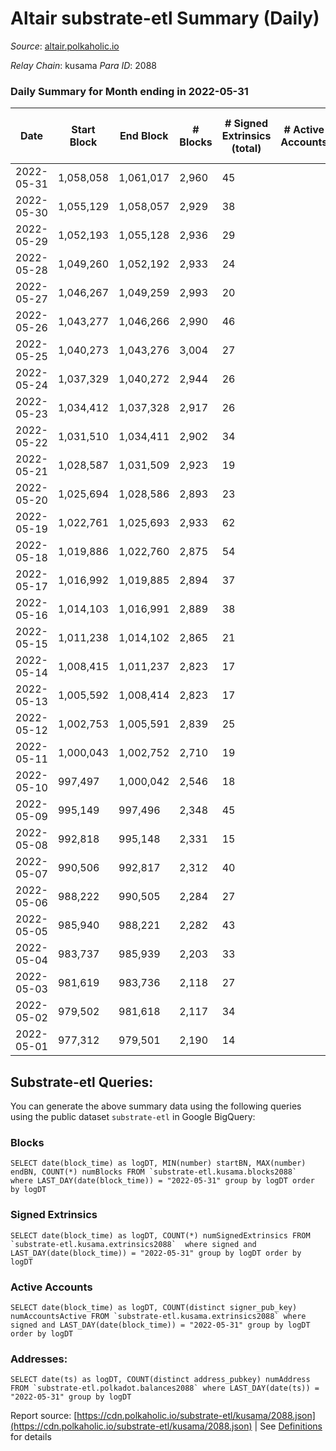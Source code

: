 # Altair substrate-etl Summary (Daily)

_Source_: [altair.polkaholic.io](https://altair.polkaholic.io)

*Relay Chain*: kusama
*Para ID*: 2088



### Daily Summary for Month ending in 2022-05-31


| Date | Start Block | End Block | # Blocks | # Signed Extrinsics (total) | # Active Accounts | # Passive | # New | # Addresses with Balances | # Events | # Transfers | # XCM Transfers In | # XCM Transfers Out |
| ---- | ----------- | --------- | -------- | --------------------------- | ----------------- | --------- | ----- | ------------------------- | -------- | ----------- | ------------------ | ------------------- |
| 2022-05-31 | 1,058,058 | 1,061,017 | 2,960  | 45 |  |  |  | 22,136 | 6,113 | 15 ($1,326.49) |   |   |
| 2022-05-30 | 1,055,129 | 1,058,057 | 2,929  | 38 |  |  |  | 22,133 | 6,041 | 13 ($2,989.35) | 2 ($0.003) | 3 ($0.05) |
| 2022-05-29 | 1,052,193 | 1,055,128 | 2,936  | 29 |  |  |  | 22,130 | 6,003 | 13 ($2,861.70) |   |   |
| 2022-05-28 | 1,049,260 | 1,052,192 | 2,933  | 24 |  |  |  | 22,126 | 5,970 | 8 ($194.61) |   |   |
| 2022-05-27 | 1,046,267 | 1,049,259 | 2,993  | 20 |  |  |  | 22,123 | 6,075 | 8 ($284.52) |   |   |
| 2022-05-26 | 1,043,277 | 1,046,266 | 2,990  | 46 |  |  |  | 22,121 | 6,202 | 24 ($3,087.48) |   |   |
| 2022-05-25 | 1,040,273 | 1,043,276 | 3,004  | 27 |  |  |  | 22,119 | 6,127 | 7 ($1,028.53) |   |   |
| 2022-05-24 | 1,037,329 | 1,040,272 | 2,944  | 26 |  |  |  | 22,118 | 6,019 | 10 ($1,144.41) | 2 ($0.02) | 2 ($0.02) |
| 2022-05-23 | 1,034,412 | 1,037,328 | 2,917  | 26 |  |  |  | 22,114 | 5,968 | 9 ($3,248.27) |   | 3  |
| 2022-05-22 | 1,031,510 | 1,034,411 | 2,902  | 34 |  |  |  | 22,109 | 5,955 | 10 ($92.59) |   |   |
| 2022-05-21 | 1,028,587 | 1,031,509 | 2,923  | 19 |  |  |  | 22,107 | 5,934 | 10 ($181.85) |   |   |
| 2022-05-20 | 1,025,694 | 1,028,586 | 2,893  | 23 |  |  |  | 22,104 | 5,907 | 13 ($2,659.44) |   |   |
| 2022-05-19 | 1,022,761 | 1,025,693 | 2,933  | 62 |  |  |  | 22,101 | 6,155 | 7 ($29.43) |   |   |
| 2022-05-18 | 1,019,886 | 1,022,760 | 2,875  | 54 |  |  |  | 22,100 | 5,998 | 14 ($18,660.15) |   |   |
| 2022-05-17 | 1,016,992 | 1,019,885 | 2,894  | 37 |  |  |  | 22,095 | 6,003 | 10 ($857.98) |   |   |
| 2022-05-16 | 1,014,103 | 1,016,991 | 2,889  | 38 |  |  |  | 22,089 | 6,004 | 12 ($2,495.45) |   |   |
| 2022-05-15 | 1,011,238 | 1,014,102 | 2,865  | 21 |  |  |  | 22,083 | 5,842 | 8 ($116.64) |   |   |
| 2022-05-14 | 1,008,415 | 1,011,237 | 2,823  | 17 |  |  |  | 22,080 | 5,729 | 7 ($539.60) |   |   |
| 2022-05-13 | 1,005,592 | 1,008,414 | 2,823  | 17 |  |  |  | 22,077 | 5,728 | 9 ($130.15) |   |   |
| 2022-05-12 | 1,002,753 | 1,005,591 | 2,839  | 25 |  |  |  | 22,077 | 5,812 | 18 ($280.10) |   |   |
| 2022-05-11 | 1,000,043 | 1,002,752 | 2,710  | 19 |  |  |  | 22,072 | 5,508 | 10 ($121.18) |   |   |
| 2022-05-10 | 997,497 | 1,000,042 | 2,546  | 18 |  |  |  | 22,070 | 5,179 | 8 ($166.13) |   |   |
| 2022-05-09 | 995,149 | 997,496 | 2,348  | 45 |  |  |  | 22,067 | 4,902 | 29 ($110,442.88) |   |   |
| 2022-05-08 | 992,818 | 995,148 | 2,331  | 15 |  |  |  | 22,061 | 4,743 | 7 ($1,843.75) |   |   |
| 2022-05-07 | 990,506 | 992,817 | 2,312  | 40 |  |  |  | 22,058 | 4,808 | 18 ($447.43) |   |   |
| 2022-05-06 | 988,222 | 990,505 | 2,284  | 27 |  |  |  | 22,056 | 4,723 | 12 ($250.61) |   |   |
| 2022-05-05 | 985,940 | 988,221 | 2,282  | 43 |  |  |  | 22,052 | 4,803 | 22 ($5,555.69) |   |   |
| 2022-05-04 | 983,737 | 985,939 | 2,203  | 33 |  |  |  | 22,049 | 4,601 | 19 ($17,283.25) |   |   |
| 2022-05-03 | 981,619 | 983,736 | 2,118  | 27 |  |  |  | 22,042 | 4,399 | 21 ($2,660.48) |   |   |
| 2022-05-02 | 979,502 | 981,618 | 2,117  | 34 |  |  |  | 22,036 | 4,402 | 19 ($4,902.31) |   |   |
| 2022-05-01 | 977,312 | 979,501 | 2,190  | 14 |  |  |  | 22,031 | 4,481 | 11 ($5,784.26) |   |   |

## Substrate-etl Queries:
You can generate the above summary data using the following queries using the public dataset `substrate-etl` in Google BigQuery:


### Blocks
```
SELECT date(block_time) as logDT, MIN(number) startBN, MAX(number) endBN, COUNT(*) numBlocks FROM `substrate-etl.kusama.blocks2088`  where LAST_DAY(date(block_time)) = "2022-05-31" group by logDT order by logDT
```


### Signed Extrinsics
```
SELECT date(block_time) as logDT, COUNT(*) numSignedExtrinsics FROM `substrate-etl.kusama.extrinsics2088`  where signed and LAST_DAY(date(block_time)) = "2022-05-31" group by logDT order by logDT
```


### Active Accounts
```
SELECT date(block_time) as logDT, COUNT(distinct signer_pub_key) numAccountsActive FROM `substrate-etl.kusama.extrinsics2088` where signed and LAST_DAY(date(block_time)) = "2022-05-31" group by logDT order by logDT
```


### Addresses:
```
SELECT date(ts) as logDT, COUNT(distinct address_pubkey) numAddress FROM `substrate-etl.polkadot.balances2088` where LAST_DAY(date(ts)) = "2022-05-31" group by logDT
```



Report source: [https://cdn.polkaholic.io/substrate-etl/kusama/2088.json](https://cdn.polkaholic.io/substrate-etl/kusama/2088.json) | See [Definitions](/DEFINITIONS.md) for details
